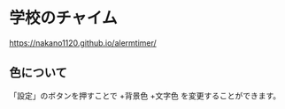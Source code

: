 # 学校のチャイム

https://nakano1120.github.io/alermtimer/

## 色について

「設定」のボタンを押すことで
+背景色
+文字色
を変更することができます。
